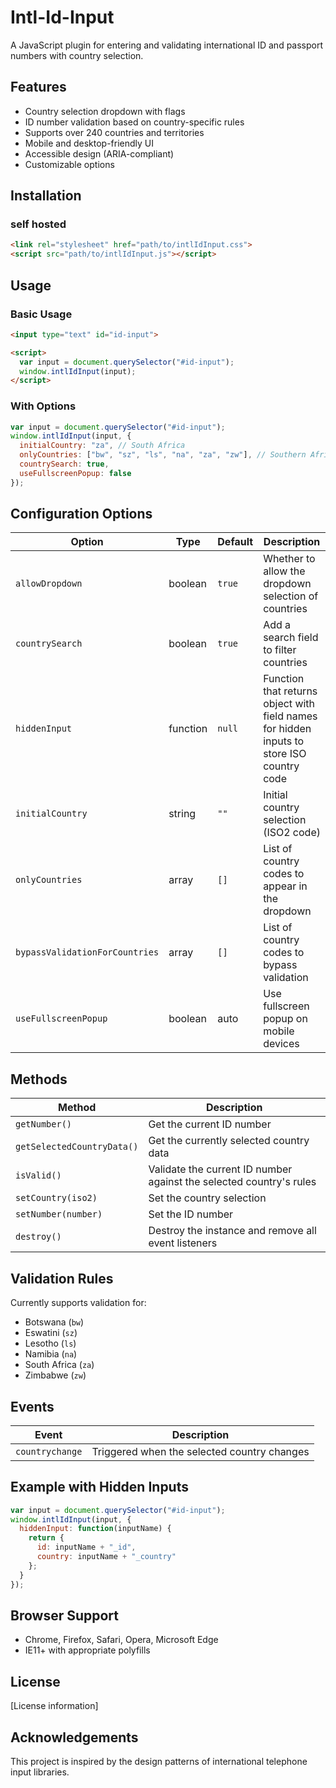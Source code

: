 # Intl-Id-Input

A JavaScript plugin for entering and validating international ID and passport numbers with country selection.

## Features

- Country selection dropdown with flags
- ID number validation based on country-specific rules
- Supports over 240 countries and territories
- Mobile and desktop-friendly UI
- Accessible design (ARIA-compliant)
- Customizable options

## Installation

### self hosted

```html
<link rel="stylesheet" href="path/to/intlIdInput.css">
<script src="path/to/intlIdInput.js"></script>
```

## Usage

### Basic Usage

```html
<input type="text" id="id-input">

<script>
  var input = document.querySelector("#id-input");
  window.intlIdInput(input);
</script>
```

### With Options

```javascript
var input = document.querySelector("#id-input");
window.intlIdInput(input, {
  initialCountry: "za", // South Africa
  onlyCountries: ["bw", "sz", "ls", "na", "za", "zw"], // Southern African countries
  countrySearch: true,
  useFullscreenPopup: false
});
```

## Configuration Options

| Option | Type | Default | Description |
|--------|------|---------|-------------|
| `allowDropdown` | boolean | `true` | Whether to allow the dropdown selection of countries |
| `countrySearch` | boolean | `true` | Add a search field to filter countries |
| `hiddenInput` | function | `null` | Function that returns object with field names for hidden inputs to store ISO country code |
| `initialCountry` | string | `""` | Initial country selection (ISO2 code) |
| `onlyCountries` | array | `[]` | List of country codes to appear in the dropdown |
| `bypassValidationForCountries` | array | `[]` | List of country codes to bypass validation |
| `useFullscreenPopup` | boolean | auto | Use fullscreen popup on mobile devices |

## Methods

| Method | Description |
|--------|-------------|
| `getNumber()` | Get the current ID number |
| `getSelectedCountryData()` | Get the currently selected country data |
| `isValid()` | Validate the current ID number against the selected country's rules |
| `setCountry(iso2)` | Set the country selection |
| `setNumber(number)` | Set the ID number |
| `destroy()` | Destroy the instance and remove all event listeners |

## Validation Rules

Currently supports validation for:
- Botswana (`bw`)
- Eswatini (`sz`)
- Lesotho (`ls`)
- Namibia (`na`)
- South Africa (`za`)
- Zimbabwe (`zw`)

## Events

| Event | Description |
|-------|-------------|
| `countrychange` | Triggered when the selected country changes |

## Example with Hidden Inputs

```javascript
var input = document.querySelector("#id-input");
window.intlIdInput(input, {
  hiddenInput: function(inputName) {
    return {
      id: inputName + "_id", 
      country: inputName + "_country"
    };
  }
});
```

## Browser Support

- Chrome, Firefox, Safari, Opera, Microsoft Edge
- IE11+ with appropriate polyfills

## License

[License information]

## Acknowledgements

This project is inspired by the design patterns of international telephone input libraries.
